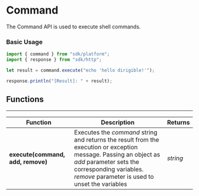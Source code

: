 # Command

The Command API is used to execute shell commands.

### Basic Usage

```javascript
import { command } from "sdk/platform";
import { response } from "sdk/http";

let result = command.execute("echo 'hello dirigible!'");

response.println("[Result]: " + result);
```

## Functions

---

Function     | Description | Returns
------------ | ----------- | --------
**execute(command, add, remove)**   | Executes the *command* string and returns the result from the execution or exception message. Passing an object as *add* parameter sets the corresponding variables. *remove* parameter is used to unset the variables  | *string*